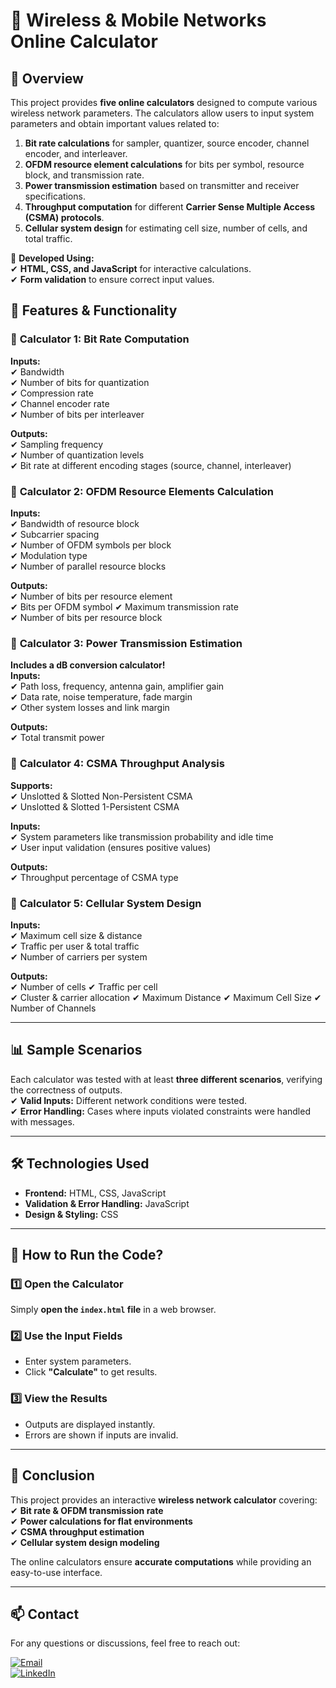 # 📡 Wireless & Mobile Networks Online Calculator

## 📌 Overview
This project provides **five online calculators** designed to compute various wireless network parameters. The calculators allow users to input system parameters and obtain important values related to:
1. **Bit rate calculations** for sampler, quantizer, source encoder, channel encoder, and interleaver.
2. **OFDM resource element calculations** for bits per symbol, resource block, and transmission rate.
3. **Power transmission estimation** based on transmitter and receiver specifications.
4. **Throughput computation** for different **Carrier Sense Multiple Access (CSMA) protocols**.
5. **Cellular system design** for estimating cell size, number of cells, and total traffic.

📌 **Developed Using:**  
✔ **HTML, CSS, and JavaScript** for interactive calculations.  
✔ **Form validation** to ensure correct input values.  

## 🚀 Features & Functionality

### 🔢 **Calculator 1: Bit Rate Computation**
**Inputs:**  
✔ Bandwidth  
✔ Number of bits for quantization  
✔ Compression rate  
✔ Channel encoder rate  
✔ Number of bits per interleaver  

**Outputs:**  
✔ Sampling frequency  
✔ Number of quantization levels  
✔ Bit rate at different encoding stages (source, channel, interleaver)  

### 📡 **Calculator 2: OFDM Resource Elements Calculation**
**Inputs:**  
✔ Bandwidth of resource block  
✔ Subcarrier spacing  
✔ Number of OFDM symbols per block  
✔ Modulation type  
✔ Number of parallel resource blocks  

**Outputs:**  
✔ Number of bits per resource element  
✔ Bits per OFDM symbol 
✔ Maximum transmission rate                                            
✔ Number of bits per resource block 


### 🔋 **Calculator 3: Power Transmission Estimation**
**Includes a dB conversion calculator!**  
**Inputs:**  
✔ Path loss, frequency, antenna gain, amplifier gain  
✔ Data rate, noise temperature, fade margin  
✔ Other system losses and link margin  

**Outputs:**  
✔  Total transmit power

### 📡 **Calculator 4: CSMA Throughput Analysis**
**Supports:**  
✔ Unslotted & Slotted Non-Persistent CSMA  
✔ Unslotted & Slotted 1-Persistent CSMA  

**Inputs:**  
✔ System parameters like transmission probability and idle time  
✔ User input validation (ensures positive values)  

**Outputs:**  
✔ Throughput percentage of CSMA type  

### 📶 **Calculator 5: Cellular System Design**
**Inputs:**  
✔ Maximum cell size & distance  
✔ Traffic per user & total traffic  
✔ Number of carriers per system  

**Outputs:**  
✔ Number of cells
✔ Traffic per cell  
✔ Cluster & carrier allocation
✔ Maximum Distance
✔ Maximum Cell Size
✔ Number of Channels



---

## 📊 Sample Scenarios
Each calculator was tested with at least **three different scenarios**, verifying the correctness of outputs.  
✔ **Valid Inputs:** Different network conditions were tested.  
✔ **Error Handling:** Cases where inputs violated constraints were handled with messages.  

---

## 🛠 Technologies Used
- **Frontend:** HTML, CSS, JavaScript  
- **Validation & Error Handling:** JavaScript  
- **Design & Styling:** CSS  

---

## 📎 How to Run the Code?
### 1️⃣ Open the Calculator  
Simply **open the `index.html` file** in a web browser.

### 2️⃣ Use the Input Fields  
- Enter system parameters.
- Click **"Calculate"** to get results.

### 3️⃣ View the Results  
- Outputs are displayed instantly.
- Errors are shown if inputs are invalid.

---

## 📢 Conclusion
This project provides an interactive **wireless network calculator** covering:
✔ **Bit rate & OFDM transmission rate**  
✔ **Power calculations for flat environments**  
✔ **CSMA throughput estimation**  
✔ **Cellular system design modeling**  

The online calculators ensure **accurate computations** while providing an easy-to-use interface.

---

## 📫 Contact
For any questions or discussions, feel free to reach out:

[![Email](https://img.shields.io/badge/Email-D14836?style=for-the-badge&logo=gmail&logoColor=white)](mailto:yazedyazedl2020@gmail.com)  
[![LinkedIn](https://img.shields.io/badge/LinkedIn-0077B5?style=for-the-badge&logo=linkedin)](https://www.linkedin.com/in/yazeed-hamdan-59b83b281/)  


